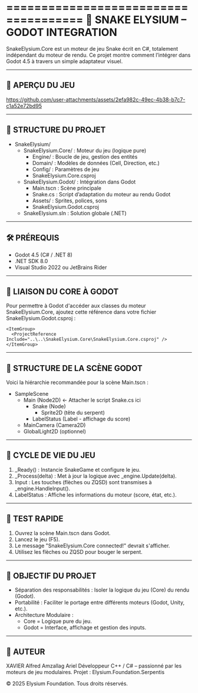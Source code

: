=====================================
🐍 SNAKE ELYSIUM – GODOT INTEGRATION
=====================================

SnakeElysium.Core est un moteur de jeu Snake écrit en C#, totalement indépendant du moteur de rendu.
Ce projet montre comment l’intégrer dans Godot 4.5 à travers un simple adaptateur visuel.

-------------------------------------
🎥 APERÇU DU JEU
-------------------------------------




https://github.com/user-attachments/assets/2efa982c-49ec-4b38-b7c7-c1a52e72bd95



-------------------------------------
📂 STRUCTURE DU PROJET
-------------------------------------

* SnakeElysium/
    * SnakeElysium.Core/ : Moteur du jeu (logique pure)
        * Engine/ : Boucle de jeu, gestion des entités
        * Domain/ : Modèles de données (Cell, Direction, etc.)
        * Config/ : Paramètres de jeu
        * SnakeElysium.Core.csproj
    * SnakeElysium.Godot/ : Intégration dans Godot
        * Main.tscn : Scène principale
        * Snake.cs : Script d’adaptation du moteur au rendu Godot
        * Assets/ : Sprites, polices, sons
        * SnakeElysium.Godot.csproj
    * SnakeElysium.sln : Solution globale (.NET)

-------------------------------------
🛠️ PRÉREQUIS
-------------------------------------

* Godot 4.5 (C# / .NET 8)
* .NET SDK 8.0
* Visual Studio 2022 ou JetBrains Rider

-------------------------------------
🔗 LIAISON DU CORE À GODOT
-------------------------------------

Pour permettre à Godot d'accéder aux classes du moteur SnakeElysium.Core, ajoutez cette référence dans votre fichier SnakeElysium.Godot.csproj :

    <ItemGroup>
      <ProjectReference Include="..\..\SnakeElysium.Core\SnakeElysium.Core.csproj" />
    </ItemGroup>

-------------------------------------
🌲 STRUCTURE DE LA SCÈNE GODOT
-------------------------------------

Voici la hiérarchie recommandée pour la scène Main.tscn :

* SampleScene
    * Main (Node2D)  <- Attacher le script Snake.cs ici
        * Snake (Node)
            * Sprite2D (tête du serpent)
        * LabelStatus (Label - affichage du score)
    * MainCamera (Camera2D)
    * GlobalLight2D (optionnel)

-------------------------------------
🔄 CYCLE DE VIE DU JEU
-------------------------------------

1. _Ready() : Instancie SnakeGame et configure le jeu.
2. _Process(delta) : Met à jour la logique avec _engine.Update(delta).
3. Input : Les touches (flèches ou ZQSD) sont transmises à _engine.HandleInput().
4. LabelStatus : Affiche les informations du moteur (score, état, etc.).

-------------------------------------
🚀 TEST RAPIDE
-------------------------------------

1. Ouvrez la scène Main.tscn dans Godot.
2. Lancez le jeu (F5).
3. Le message "SnakeElysium.Core connected!" devrait s'afficher.
4. Utilisez les flèches ou ZQSD pour bouger le serpent.

-------------------------------------
🎯 OBJECTIF DU PROJET
-------------------------------------

* Séparation des responsabilités : Isoler la logique du jeu (Core) du rendu (Godot).
* Portabilité : Faciliter le portage entre différents moteurs (Godot, Unity, etc.).
* Architecture Modulaire :
    * Core = Logique pure du jeu.
    * Godot = Interface, affichage et gestion des inputs.
-------------------------------------
👤 AUTEUR
-------------------------------------
XAVIER Alfred
Amzallag Ariel
Développeur C++ / C# – passionné par les moteurs de jeu modulaires.
Projet : Elysium.Foundation.Serpentis

© 2025 Elysium Foundation. Tous droits réservés.

